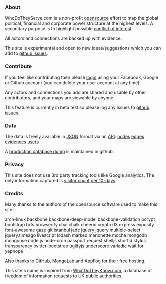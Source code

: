 ### About

WhoDoTheyServe.com is a non-profit [opensource] effort to map the
global political, financial and corporate power structure at the highest levels.
A secondary purpose is to highlight possible [conflict of interest][coi].

All actors and connections are backed up with evidence.

This site is experimental and open to new ideas/suggestions which
you can add to [github issues][issues].

### Contribute

If you feel like contributing then please [login] using your Facebook, Google or Github
account (you can delete your user account at any time).

Any actors and connections you add are shared and usable by other contributors, and your
maps are viewable by anyone.

This feature is currently in beta test so please log any issues to [github issues][issues].

### Data

The data is freely available in [JSON] format via an [API]:
[nodes](http://wdts10.eu01.aws.af.cm/api/nodes)
[edges](http://wdts10.eu01.aws.af.cm/api/edges)
[evidences](http://wdts10.eu01.aws.af.cm/api/evidences)
[users](http://wdts10.eu01.aws.af.cm/api/users)

A [production database dump][db-dump] is maintained in github.

### Privacy

This site does not use 3rd party tracking tools like Google analytics.
The only information captured is [visitor count per 10-days][hit-count].

### Credits

Many thanks to the authors of the opensource software used to make this site:

arch-linux
backbone
backbone-deep-model
backbone-validation
bcrypt
bootstrap
brfs
browserify
chai
chalk
cheerio
crypto
d3
express
exposify
font-awesome
gaze
git
istanbul
jade
jquery
jquery.multiple-select
jquery.timeago
livescript
lodash
marked
marionette
mocha
mongodb
mongoose
node.js
node-cron
passport
request
shelljs
shortid
stylus
transparency
twitter-bootstrap
uglifyjs
underscore
variadic
wait.for
yepnope

Also thanks to [GitHub], [MongoLab] and [AppFog] for their free hosting.

This site's name is inspired from [WhatDoTheyKnow.com][wdtk], a database of freedom of
information requests to UK public authorities.


[appfog]:     http://appfog.com
[api]:        http://en.wikipedia.org/wiki/Application_programming_interface
[beta]:       https://en.wikipedia.org/wiki/Software_release_life_cycle
[coi]:        http://en.wikipedia.org/wiki/Conflict_of_interest
[db-dump]:    https://github.com/dizzib/prod-db-dump 
[hit-count]:  http://wdts10.eu01.aws.af.cm/api/hive/n-hits-2014
[github]:     https://github.com
[issues]:     https://github.com/dizzib/WhoDoTheyServe.com/issues
[json]:       http://en.wikipedia.org/wiki/Json
[login]:      #/user/signin
[mongolab]:   http://mongolab.com
[opensource]: https://github.com/dizzib/WhoDoTheyServe.com
[wdtk]:       https://www.whatdotheyknow.com
